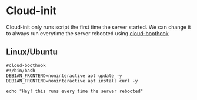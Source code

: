 # Cloud-init
Cloud-init only runs script the first time the server started. We can change it to always run everytime the server rebooted using [cloud-boothook](https://cloudinit.readthedocs.io/en/latest/explanation/format.html)

## Linux/Ubuntu
```shell
#cloud-boothook
#!/bin/bash
DEBIAN_FRONTEND=noninteractive apt update -y
DEBIAN_FRONTEND=noninteractive apt install curl -y

echo "Hey! this runs every time the server rebooted"
```
